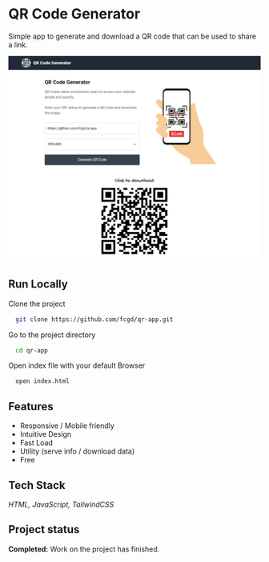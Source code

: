 
# QR Code Generator

Simple app to generate and download a QR code that can be used to share a link.




![App Screenshot](https://raw.githubusercontent.com/fcgd/qr-app/main/img/demo.png)


## Run Locally

Clone the project

```bash
  git clone https://github.com/fcgd/qr-app.git
```

Go to the project directory

```bash
  cd qr-app
```

Open index file with your default Browser

```bash
  open index.html
```


## Features

- Responsive / Mobile friendly
- Intuitive Design
- Fast Load
- Utility (serve info / download data)
- Free
## Tech Stack

*HTML, JavaScript, TailwindCSS*



## Project status

**Completed:** Work on the project has finished.
